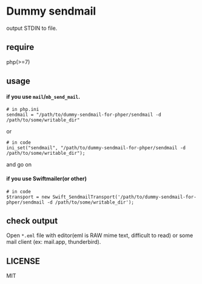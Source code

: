 # Dummy sendmail

output STDIN to file.

## require

php(>=7)

## usage

#### if you use `mail`/`mb_send_mail`.

```
# in php.ini
sendmail = "/path/to/dummy-sendmail-for-phper/sendmail -d /path/to/some/writable_dir"
```

or 

```
# in code
ini_set("sendmail", "/path/to/dummy-sendmail-for-phper/sendmail -d /path/to/some/writable_dir");
```

and go on

#### if you use Swiftmailer(or other)

```
# in code
$transport = new Swift_SendmailTransport('/path/to/dummy-sendmail-for-phper/sendmail -d /path/to/some/writable_dir');
```


## check output

Open `*.eml` file with editor(eml is RAW mime text, difficult to read) or some mail client (ex: mail.app, thunderbird). 


## LICENSE

MIT


